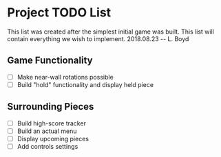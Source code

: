 # Project TODO List
This list was created after the simplest initial game was built. This list will contain everything we wish to implement.
2018.08.23  --  L. Boyd

## Game Functionality
- [ ] Make near-wall rotations possible
- [ ] Build "hold" functionality and display held piece

## Surrounding Pieces
- [ ] Build high-score tracker
- [ ] Build an actual menu
- [ ] Display upcoming pieces
- [ ] Add controls settings
